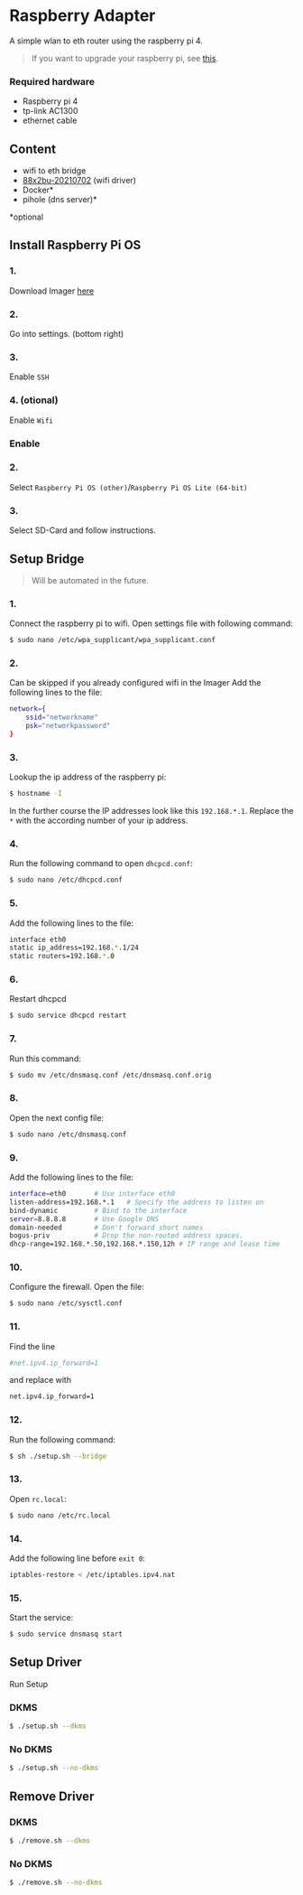 # Raspberry Adapter

A simple wlan to eth router using the raspberry pi 4.

> If you want to upgrade your raspberry pi, see [this](#Upgrade).

### Required hardware
* Raspberry pi 4
* tp-link AC1300
* ethernet cable

## Content
* wifi to eth bridge
* [88x2bu-20210702](https://github.com/morrownr/88x2bu-20210702) (wifi driver)
* Docker*
* pihole (dns server)*

*optional

## Install Raspberry Pi OS
### 1.
Download Imager [here](https://downloads.raspberrypi.org/imager/imager_latest.exe)
### 2.
Go into settings. (bottom right)
### 3.
Enable `SSH`
### 4. (otional)
Enable `Wifi`
### Enable 
### 2.
Select `Raspberry Pi OS (other)`/`Raspberry Pi OS Lite (64-bit)`
### 3.
Select SD-Card and follow instructions.

## Setup Bridge
> Will be automated in the future.
### 1.
Connect the raspberry pi to wifi.
Open settings file with following command:
```sh
$ sudo nano /etc/wpa_supplicant/wpa_supplicant.conf
```
### 2.
Can be skipped if you already configured wifi in the Imager
Add the following lines to the file:
```sh
network={
    ssid="networkname"
    psk="networkpassword"
}
```
### 3.
Lookup the ip address of the raspberry pi:
```sh
$ hostname -I
```
In the further course the IP addresses look like this `192.168.*.1`.
Replace the `*` with the according number of your ip address.
### 4.
Run the following command to open `dhcpcd.conf`:
```sh
$ sudo nano /etc/dhcpcd.conf
```
### 5.
Add the following lines to the file:
```sh
interface eth0
static ip_address=192.168.*.1/24
static routers=192.168.*.0
```
### 6.
Restart dhcpcd
```sh
$ sudo service dhcpcd restart
```
### 7.
Run this command:
```sh
$ sudo mv /etc/dnsmasq.conf /etc/dnsmasq.conf.orig
```
### 8.
Open the next config file:
```sh
$ sudo nano /etc/dnsmasq.conf
```
### 9.
Add the following lines to the file:
```sh
interface=eth0       # Use interface eth0  
listen-address=192.168.*.1   # Specify the address to listen on  
bind-dynamic         # Bind to the interface
server=8.8.8.8       # Use Google DNS  
domain-needed        # Don't forward short names  
bogus-priv           # Drop the non-routed address spaces.  
dhcp-range=192.168.*.50,192.168.*.150,12h # IP range and lease time
```
### 10.
Configure the firewall. Open the file:
```sh
$ sudo nano /etc/sysctl.conf
```
### 11.
Find the line
```sh
#net.ipv4.ip_forward=1
```
and replace with
```sh
net.ipv4.ip_forward=1
```
### 12.
Run the following command:
```sh
$ sh ./setup.sh --bridge
```
### 13.
Open `rc.local`:
```sh
$ sudo nano /etc/rc.local
```
### 14.
Add the following line before `exit 0`:
```sh
iptables-restore < /etc/iptables.ipv4.nat
```
### 15.
Start the service:
```sh
$ sudo service dnsmasq start
```

## Setup Driver
Run Setup
### DKMS
```sh
$ ./setup.sh --dkms
```

### No DKMS
```sh
$ ./setup.sh --no-dkms
```

## Remove Driver

### DKMS
```sh
$ ./remove.sh --dkms
```

### No DKMS
```sh
$ ./remove.sh --no-dkms
```